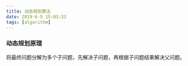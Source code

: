 ```yaml
---
title: 动态规划算法
date: 2019-6-5 15:03:33
tags: [algorithm]
---
```



### 动态规划原理
将最终问题分解为多个子问题，先解决子问题，再根据子问题结果解决父问题。
